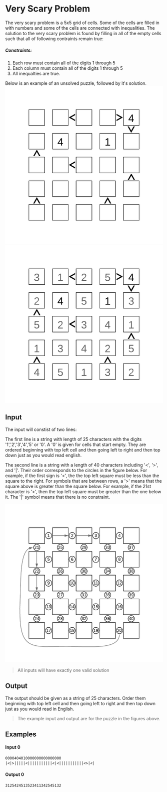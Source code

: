 # Very Scary Problem

The very scary problem is a 5x5 grid of cells. Some of the cells are filled in with numbers and some of the cells are connected with inequalities. The solution to the very scary problem is found by filling in all of the empty cells such that all of following contraints remain true:

##### Constraints:
1. Each row must contain all of the digits 1 through 5
2. Each column must contain all of the digits 1 through 5
3. All inequalties are true.

Below is an example of an unsolved puzzle, followed by it's solution.
![Inequality Puzzle - Example](InequalityPuzzle-Example.png)
![Inequality Puzzle - Example With Solution](InequalityPuzzle-Solution.png)

## Input

The input will constist of two lines:

The first line is a string with length of 25 characters with the digits '1','2','3','4','5' or '0'. A '0' is given for cells that start empty. They are ordered beginning with top left cell and then going left to right and then top down just as you would read english.

The second line is a string with a length of 40 characters including '<', '>', and '|'. Their order corresponds to the circles in the figure below. For example, if the first sign is '<', the the top left square must be less than the square to the right. For symbols that are between rows, a '>' means that the square above is greater than the square below.  For example, if the 21st character is '>', then the top left square must be greater than the one below it. The '|' symbol means that there is no constraint.

![Inequality Puzzle - Character Order](InequalityPuzzle-Order.png)


> All inputs will have exactly one valid solution

## Output

The output should be given as a string of 25 characters. Order them beginning with top left cell and then going left to right and then top down just as you would read in English.

> The example input and output are for the puzzle in the figures above.

## Examples
#### Input 0
```
0000404010000000000000000
|<|>|||||<|||||||||||<|<|||||||||||<>|<|
```
#### Output 0
```
3125424513523411342545132
```